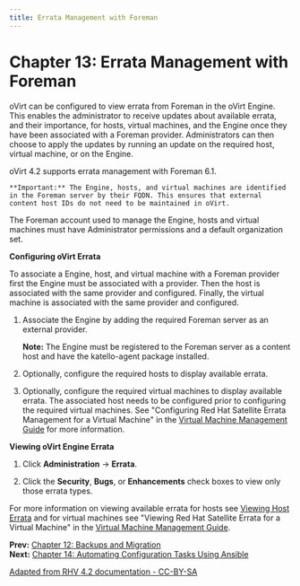 ```yaml
---
title: Errata Management with Foreman
---
```


# Chapter 13: Errata Management with Foreman

oVirt can be configured to view errata from Foreman in the oVirt Engine. This enables the administrator to receive updates about available errata, and their importance, for hosts, virtual machines, and the Engine once they have been associated with a Foreman provider. Administrators can then choose to apply the updates by running an update on the required host, virtual machine, or on the Engine.

oVirt 4.2 supports errata management with Foreman 6.1.

    **Important:** The Engine, hosts, and virtual machines are identified in the Foreman server by their FQDN. This ensures that external content host IDs do not need to be maintained in oVirt.

The Foreman account used to manage the Engine, hosts and virtual machines must have Administrator permissions and a default organization set.

**Configuring oVirt Errata**

To associate a Engine, host, and virtual machine with a Foreman provider first the Engine must be associated with a provider. Then the host is associated with the same provider and configured. Finally, the virtual machine is associated with the same provider and configured.

1. Associate the Engine by adding the required Foreman server as an external provider.

    **Note:** The Engine must be registered to the Foreman server as a content host and have the katello-agent package installed.

2. Optionally, configure the required hosts to display available errata.

3. Optionally, configure the required virtual machines to display available errata. The associated host needs to be configured prior to configuring the required virtual machines. See "Configuring Red Hat Satellite Errata Management for a Virtual Machine" in the [Virtual Machine Management Guide](/documentation/vmm-guide/Virtual_Machine_Management_Guide/) for more information.

**Viewing oVirt Engine Errata**

1. Click **Administration** &rarr; **Errata**.

2. Click the **Security**, **Bugs**, or **Enhancements** check boxes to view only those errata types.

For more information on viewing available errata for hosts see [Viewing Host Errata](Viewing_Host_Errata) and for virtual machines see "Viewing Red Hat Satellite Errata for a Virtual Machine" in the [Virtual Machine Management Guide](/documentation/vmm-guide/Virtual_Machine_Management_Guide/).

**Prev:** [Chapter 12: Backups and Migration](../chap-Backups_and_Migration)<br>
**Next:** [Chapter 14: Automating Configuration Tasks Using Ansible](../chap-Automating_Configuration_Tasks_Using_Ansible)

[Adapted from RHV 4.2 documentation - CC-BY-SA](https://access.redhat.com/documentation/en-us/red_hat_virtualization/4.2/html/administration_guide/chap-errata_management_with_satellite)
